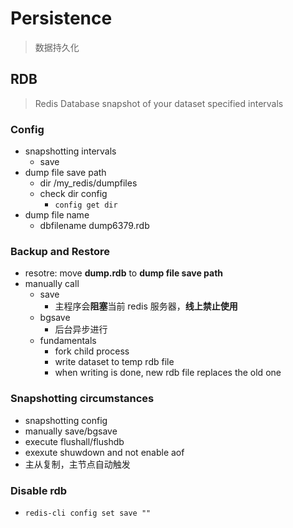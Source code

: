 # Persistence
> 数据持久化

## RDB
> Redis Database
> snapshot of your dataset specified intervals


### Config

- snapshotting intervals
  - save <seconds> <changes>
- dump file save path
  - dir /my_redis/dumpfiles
  - check dir config
    - `config get dir`
- dump file name
  - dbfilename dump6379.rdb


### Backup and Restore

- resotre: move **dump.rdb** to **dump file save path**
- manually call
  - save
    - 主程序会**阻塞**当前 redis 服务器，**线上禁止使用**
  - bgsave
    - 后台异步进行
  - fundamentals
    - fork child process
    - write dataset to temp rdb file
    - when writing is done, new rdb file replaces the old one

### Snapshotting circumstances
- snapshotting config
- manually save/bgsave
- execute flushall/flushdb
- exexute shuwdown and not enable aof
- 主从复制，主节点自动触发

### Disable rdb
- `redis-cli config set save ""`